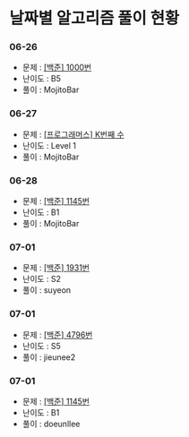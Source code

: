 # 날짜별 알고리즘 풀이 현황
### 06-26
- 문제 : [[백준] 1000번](https://www.acmicpc.net/problem/1000)
- 난이도 : B5
- 풀이 : MojitoBar

### 06-27
- 문제 : [[프로그래머스] K번째 수](https://programmers.co.kr/learn/courses/30/lessons/42748)
- 난이도 : Level 1
- 풀이 : MojitoBar

### 06-28
- 문제 : [[백준] 1145번](https://www.acmicpc.net/problem/1145)
- 난이도 : B1
- 풀이 : MojitoBar

### 07-01
- 문제 : [[백준] 1931번](https://www.acmicpc.net/problem/1931)
- 난이도 : S2
- 풀이 : suyeon

### 07-01
- 문제 : [[백준] 4796번](https://www.acmicpc.net/problem/4796)
- 난이도 : S5
- 풀이 : jieunee2

### 07-01
- 문제 : [[백준] 1145번](https://www.acmicpc.net/problem/1145)
- 난이도 : B1
- 풀이 : doeunllee


